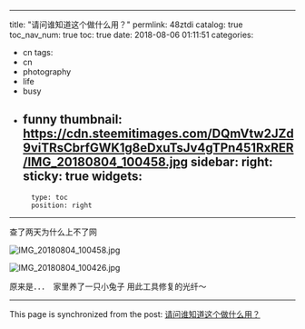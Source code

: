 
---
title: "请问谁知道这个做什么用？"
permlink: 48ztdi
catalog: true
toc_nav_num: true
toc: true
date: 2018-08-06 01:11:51
categories:
- cn
tags:
- cn
- photography
- life
- busy
- funny
thumbnail: https://cdn.steemitimages.com/DQmVtw2JZd9viTRsCbrfGWK1g8eDxuTsJv4gTPn451RxRER/IMG_20180804_100458.jpg
sidebar:
    right:
        sticky: true
widgets:
    -
        type: toc
        position: right
---


查了两天为什么上不了网

![IMG_20180804_100458.jpg](https://cdn.steemitimages.com/DQmVtw2JZd9viTRsCbrfGWK1g8eDxuTsJv4gTPn451RxRER/IMG_20180804_100458.jpg)

![IMG_20180804_100426.jpg](https://cdn.steemitimages.com/DQmTrqX7MuLgXKCawikx5gCiDs6PwGMrvDQe5vwqWA9WUzU/IMG_20180804_100426.jpg)

原来是．．．　家里养了一只小兔子
用此工具修复的光纤～

- - -

This page is synchronized from the post: [请问谁知道这个做什么用？](https://steemit.com/@andrewma/48ztdi)

